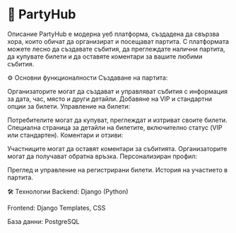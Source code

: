 # 🎉 PartyHub

Описание
PartyHub е модерна уеб платформа, създадена да свързва хора, които обичат да организират и посещават партита. С платформата можете лесно да създавате събития, да преглеждате налични партита, да купувате билети и да оставяте коментари за вашите любими събития.

⚙️ Основни функционалности
Създаване на партита:

Организаторите могат да създават и управляват събития с информация за дата, час, място и други детайли.
Добавяне на VIP и стандартни опции за билети.
Управление на билети:

Потребителите могат да купуват, преглеждат и изтриват своите билети.
Специална страница за детайли на билетите, включително статус (VIP или стандартен).
Коментари и отзиви:

Участниците могат да оставят коментари за събитията.
Организаторите могат да получават обратна връзка.
Персонализиран профил:

Преглед и управление на регистрирани билети.
История на участието в партита.

🛠️ Технологии
Backend: Django (Python)

Frontend: Django Templates, CSS

База данни: PostgreSQL
